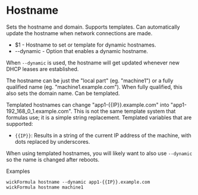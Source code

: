 Hostname
========

Sets the hostname and domain.  Supports templates.  Can automatically update the hostname when network connections are made.

* $1        - Hostname to set or template for dynamic hostnames.
* --dynamic - Option that enables a dynamic hostname.

When `--dynamic` is used, the hostname will get updated whenever new DHCP leases are established.

The hostname can be just the "local part" (eg. "machine1") or a fully qualified name (eg. "machine1.example.com").  When fully qualified, this also sets the domain name.  Can be templated.

Templated hostnames can change "app1-{{IP}}.example.com" into "app1-192_168_0_1.example.com".  This is not the same template system that formulas use; it is a simple string replacement.  Templated variables that are supported:

* `{{IP}}`:  Results in a string of the current IP address of the machine, with dots replaced by underscores.

When using templated hostnames, you will likely want to also use `--dynamic` so the name is changed after reboots.

Examples

    wickFormula hostname --dynamic app1-{{IP}}.example.com
    wickFormula hostname machine1


